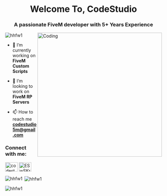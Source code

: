 

<h1 align="center">Welcome To, CodeStudio</h1>
<h3 align="center">A passionate FiveM developer with 5+ Years Experience</h3>

<img align="right" alt="Coding" width="400" src="https://forum.cfx.re/uploads/default/original/4X/d/1/4/d1430e5499180e35160126bfd218ab84a09a3899.gif">

<p align="left"> <img src="https://komarev.com/ghpvc/?username=hhfw1&label=Profile%20views&color=080808&style=flat" alt="hhfw1" /> </p>

- 🔭 I’m currently working on **FiveM Custom Scripts**

- 👯 I’m looking to work on **FiveM RP Servers**

- 📫 How to reach me **codestudio5m@gmail.com**

<h3 align="left">Connect with me:</h3>
<p align="left">
<a href="https://bit.ly/3BMJQlk" target="blank"><img align="center" src="https://raw.githubusercontent.com/rahuldkjain/github-profile-readme-generator/master/src/images/icons/Social/youtube.svg" alt="codestudio147" height="30" width="40" /></a>
<a href="https://discord.gg/ESwSKregtt" target="blank"><img align="center" src="https://raw.githubusercontent.com/rahuldkjain/github-profile-readme-generator/master/src/images/icons/Social/discord.svg" alt="ESwSKregtt" height="30" width="40" /></a>
</p>

<p><img align="left" src="https://github-readme-stats.vercel.app/api/top-langs?username=hhfw1&show_icons=true&locale=en&layout=compact" alt="hhfw1" /></p>

<p>&nbsp;<img align="center" src="https://github-readme-stats.vercel.app/api?username=hhfw1&show_icons=true&locale=en" alt="hhfw1" /></p>

<p><img align="center" src="https://github-readme-streak-stats.herokuapp.com/?user=hhfw1&" alt="hhfw1" /></p>
